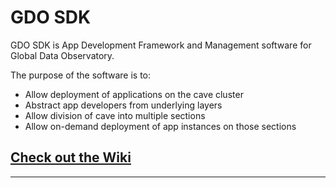 # GDO SDK 

GDO SDK is App Development Framework and Management software for Global Data Observatory.

The purpose of the software is to:

* Allow deployment of applications on the cave cluster
* Abstract app developers from underlying layers
* Allow division of cave into multiple sections
* Allow on-demand deployment of app instances on those sections

## [Check out the Wiki](https://github.com/bkavuncu/GDO/wiki)

***
